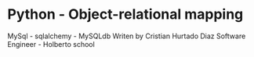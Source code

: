 # Python - Object-relational mapping
MySql - sqlalchemy - MySQLdb
Writen by Cristian Hurtado Diaz
Software Engineer - Holberto school
